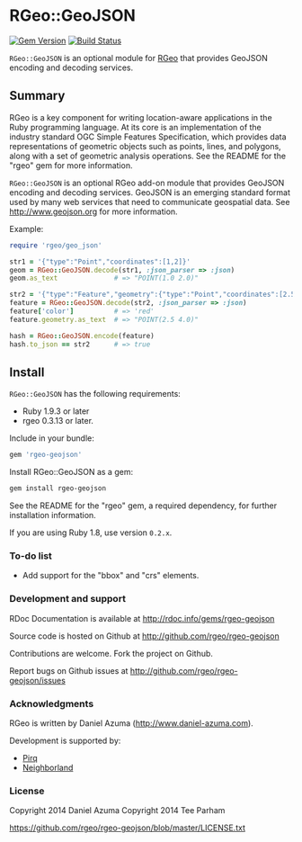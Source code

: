 # RGeo::GeoJSON

[![Gem Version](https://badge.fury.io/rb/rgeo-geojson.svg)](http://badge.fury.io/rb/rgeo-geojson)
[![Build Status](https://travis-ci.org/rgeo/rgeo-geojson.svg?branch=master)](https://travis-ci.org/rgeo/rgeo-geojson)

`RGeo::GeoJSON` is an optional module for [RGeo](http://github.com/rgeo/rgeo)
that provides GeoJSON encoding and decoding services.

## Summary

RGeo is a key component for writing location-aware applications in the Ruby
programming language. At its core is an implementation of the industry
standard OGC Simple Features Specification, which provides data
representations of geometric objects such as points, lines, and polygons,
along with a set of geometric analysis operations. See the README for the
"rgeo" gem for more information.

`RGeo::GeoJSON` is an optional RGeo add-on module that provides GeoJSON encoding
and decoding services. GeoJSON is an emerging standard format used by many web
services that need to communicate geospatial data. See http://www.geojson.org
for more information.

Example:

```ruby
require 'rgeo/geo_json'

str1 = '{"type":"Point","coordinates":[1,2]}'
geom = RGeo::GeoJSON.decode(str1, :json_parser => :json)
geom.as_text              # => "POINT(1.0 2.0)"

str2 = '{"type":"Feature","geometry":{"type":"Point","coordinates":[2.5,4.0]},"properties":{"color":"red"}}'
feature = RGeo::GeoJSON.decode(str2, :json_parser => :json)
feature['color']          # => 'red'
feature.geometry.as_text  # => "POINT(2.5 4.0)"

hash = RGeo::GeoJSON.encode(feature)
hash.to_json == str2      # => true
```

## Install

`RGeo::GeoJSON` has the following requirements:

* Ruby 1.9.3 or later
* rgeo 0.3.13 or later.

Include in your bundle:

```ruby
gem 'rgeo-geojson'
```

Install RGeo::GeoJSON as a gem:

```sh
gem install rgeo-geojson
```

See the README for the "rgeo" gem, a required dependency, for further installation information.

If you are using Ruby 1.8, use version `0.2.x`.

### To-do list

* Add support for the "bbox" and "crs" elements.

### Development and support

RDoc Documentation is available at http://rdoc.info/gems/rgeo-geojson

Source code is hosted on Github at http://github.com/rgeo/rgeo-geojson

Contributions are welcome. Fork the project on Github.

Report bugs on Github issues at http://github.com/rgeo/rgeo-geojson/issues

### Acknowledgments

RGeo is written by Daniel Azuma (http://www.daniel-azuma.com).

Development is supported by: 

* [Pirq](http://www.pirq.com)
* [Neighborland](https://neighborland.com)

### License

Copyright 2014 Daniel Azuma
Copyright 2014 Tee Parham

https://github.com/rgeo/rgeo-geojson/blob/master/LICENSE.txt
